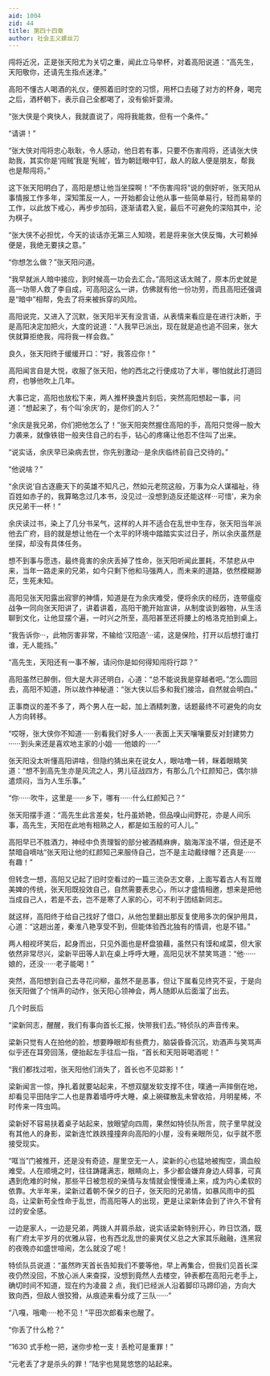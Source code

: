 ```yaml
---
aid: 1004
zid: 44
title: 第四十四章
author: 社会主义螺丝刀
---
```


闯将近况，正是张天阳尤为关切之重，闻此立马举杯，对着高阳说道：“高先生，天阳敬你，还请先生指点迷津。”

高阳不懂古人喝酒的礼仪，便照着旧时空的习惯，用杯口去碰了对方的杯身，喝完之后，酒杯朝下，表示自己全都喝了，没有偷奸耍滑。

“张大侠是个爽快人，我就直说了，闯将我能救，但有一个条件。”

“请讲！”

“张大侠对闯将忠心耿耿，令人感动，他日若有事，只要不伤害闯将，还请张大侠助我，其实你是‘闯贼’我是‘髡贼’，皆为朝廷眼中钉，敌人的敌人便是朋友，帮我也是帮闯将。”

这下张天阳明白了，高阳是想让他当坐探啊！“不伤害闯将”说的倒好听，张天阳从事情报工作多年，深知策反一人，一开始都会让他从事一些简单易行，轻而易举的工作，以此放下戒心，再步步加码，逐渐请君入瓮，最后不可避免的深陷其中，沦为棋子。

“张大侠不必担忧，今天的谈话亦无第三人知晓，若是将来张大侠反悔，大可赖掉便是，我绝无要挟之意。”

“你想怎么做？”张天阳问道。

“我早就派人暗中接应，到时候高一功会去汇合。”高阳这话太贼了，原本历史就是高一功带人救了李自成，可高阳这么一讲，仿佛就有他一份功劳，而且高阳还强调是“暗中”相帮，免去了将来被拆穿的风险。

高阳说完，又进入了沉默，张天阳半天有没言语，从表情来看应是在进行决断，于是高阳决定加把火，大度的说道：“人我早已派出，现在就是追也追不回来，张大侠就算拒绝我，闯将我一样会救。”

良久，张天阳终于缓缓开口：“好，我答应你！”

高阳闻言自是大悦，收服了张天阳，他的西北之行便成功了大半，哪怕就此打道回府，也够他吹上几年。

大事已定，高阳也放松下来，两人推杯换盏片刻后，突然高阳想起一事，问道：“想起来了，有个叫‘余庆’的，是你们的人？”

“余庆是我兄弟，你们把他怎么了！”张天阳突然握住高阳的手，高阳只觉得一股大力袭来，就像铁钳一般夹住自己的右手，钻心的疼痛让他忍不住叫了出来。

“说实话，余庆早已染病去世，你先别激动···是余庆临终前自己交待的。”

“他说啥？”

“余庆说‘自古逐鹿天下的英雄不知凡己，然如元老院这般，万事为众人谋福祉，待百姓如赤子的，我算略念过几本书，没见过···没想到造反还能这样···可惜’，来为余庆兄弟干一杯！”

余庆读过书，染上了几分书呆气，这样的人并不适合在乱世中生存，张天阳当年派他去广府，目的就是想让他在一个太平的环境中踏踏实实过日子，所以余庆虽然是坐探，却没有具体任务。

想不到事与愿违，最终竟害的余庆丢掉了性命，张天阳听闻此噩耗，不禁悲从中来，当年一路走来的兄弟，如今只剩下他和马强两人，而未来的道路，依然模糊渺茫，生死未知。

高阳见张天阳露出寂寥的神情，知道是在为余庆难受，便将余庆的经历，连带瘟疫战争一同向张天阳讲了，讲着讲着，高阳干脆开始宣讲，从制度谈到器物，从生活聊到文化，让他显摆个遍，一时兴之所至，高阳甚至还将腰上的格洛克拍到桌上。

“我告诉你···，此物厉害非常，不输给‘汉阳造’···诺，这是保险，打开以后想打谁打谁，无人能挡。”

“高先生，天阳还有一事不解，请问你是如何得知闯将行踪？”

高阳虽然已醉倒，但大是大非还明白，心道：“总不能说我是穿越者吧。”怎么圆回去，高阳不知道，所以故作神秘道：“张大侠以后多和我们接洽，自然就会明白。”

正事商议的差不多了，两个男人在一起，加上酒精刺激，话题最终不可避免的向女人方向转移。

“哎呀，张大侠你不知道······别看我们好多人······表面上天天嚷嚷要反对封建势力······到头来还是喜欢地主家的小姐······他娘的······”

张天阳没太听懂高阳讲啥，但隐约猜出来在说女人，眼咕噜一转，眯着眼睛笑道：“想不到高先生亦是风流之人，男儿征战四方，有那么几个红颜知己，偶尔排遣烦闷，当为人生乐事。”

“你······吹牛，这里是······乡下，哪有······什么红颜知己？”

张天阳摆手道：“高先生此言差矣，牡丹虽娇艳，但品嗅山间野花，亦是人间乐事，高先生，天阳在此地有相熟之人，都是如玉般的可人儿。”

高阳早已不胜酒力，神经中负责理智的部分被酒精麻痹，脑海浑浊不堪，但还是不禁暗自嘀咕“张天阳让他的红颜知己来服侍自己，岂不是主动戴绿帽？还真是······有趣！”

但转念一想，高阳又记起了旧时空看过的一篇三流杂志文章，上面写着古人有互赠美婢的传统，张天阳既投效自己，自然需要表忠心，所以才盛情相邀，想来是把他当成自己人，若是不去，岂不是寒了人家的心，可不利于团结新同志。

就这样，高阳终于给自己找好了借口，从他包里翻出那反复使用多次的保护用具，心道：“这趟出差，秦淮八艳享受不到，但能体验西北独有的情调，也是不错。”

两人相视坏笑后，起身而出，只见外面也是杯盘狼藉，虽然只有馍和咸菜，但大家依然非常尽兴，梁新平田等人趴在桌上呼呼大睡，高阳见状不禁笑骂道：“他······娘的，还没······老子能喝！”

突然，高阳想到自己去寻花问柳，虽然不是恶事，但让下属看见终究不妥，于是向张天阳做了个悄声的动作，张天阳心领神会，两人随即从后面溜了出去。

几个时辰后

“梁新同志，醒醒，我们有事向首长汇报，快带我们去。”特侦队的声音传来。

梁新只觉有人在拍他的脸，想要睁眼却有些费力，脑袋昏昏沉沉，劝酒声与笑骂声似乎还在耳旁回荡，便抬起左手往后一指，“首长和天阳哥喝酒呢！”

“我们都找过啦，张天阳他们消失了，首长也不见踪影！”

梁新闻言一惊，挣扎着就要站起来，不想双腿发软支撑不住，噗通一声摔倒在地，却看见平田陆宇二人也是靠着墙呼呼大睡，桌上碗碟散乱未曾收拾，月明星稀，不时传来一阵虫鸣。

梁新好不容易扶着桌子站起来，放眼望向四周，果然如特侦队所言，院子里早就没有其他人的身影，梁新连忙跌跌撞撞奔向高阳的小屋，没有亲眼所见，似乎就不愿接受现实。

“哐当”门被推开，还是没有奇迹，屋里空无一人，梁新的心也猛地被掏空，滴血般难受。人在顺境之时，往往踌躇满志，眼睛向上，多少都会嫌弃身边人碍事，可真遇到危难的时候，那些平日被忽视的亲情与友情就会慢慢涌上来，成为内心柔软的依靠。大半年来，梁新过着朝不保夕的日子，张天阳的兄弟情，如暴风雨中的孤岛，让梁新苟全性命于乱世，而高阳等人的出现，更是让梁新体会到了许久不曾有过的安全感。

一边是家人，一边是兄弟，两拨人并肩杀敌，说实话梁新特别开心，昨日饮酒，既有广府太平岁月的优雅从容，也有西北乱世的豪爽仗义总之大家其乐融融，连黑寂的夜晚亦如盛世喧闹，怎么就没了呢！

特侦队员说道：“虽然昨天首长告知我们不要等他，早上再集合，但我们见首长深夜仍然没回，不放心派人来查探，没想到竟然人去楼空，钟表都在高阳元老手上，确切时间不知道，现在约为凌晨 2 点，我们已经派人沿着脚印马蹄印追，方向大致向西，但敌人很狡猾，从痕迹来看分成了三队······”

“八嘎，哦嘞·····枪不见！”平田次郎看来也醒了。

“你丢了什么枪？”

“1630 式手枪一把，迷你步枪一支！丢枪可是重罪！”

“元老丢了才是杀头的罪！”陆宇也晃晃悠悠的站起来。
